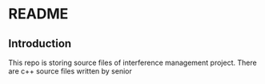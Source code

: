 # README
## Introduction
This repo is storing source files of interference management project.
There are c++ source files written by senior 